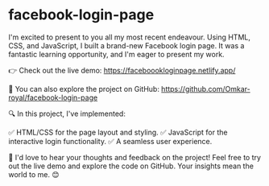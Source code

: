 # facebook-login-page
I'm excited to present to you all my most recent endeavour. Using HTML, CSS, and JavaScript, I built a brand-new Facebook login page. It was a fantastic learning opportunity, and I'm eager to present my work.  

👉 Check out the live demo: https://faceboookloginpage.netlify.app/

📁 You can also explore the project on GitHub:  https://github.com/Omkar-royal/facebook-login-page

🔍 In this project, I've implemented:

✅ HTML/CSS for the page layout and styling.
✅ JavaScript for the interactive login functionality.
✅ A seamless user experience.

🙌 I'd love to hear your thoughts and feedback on the project! Feel free to try out the live demo and explore the code on GitHub. Your insights mean the world to me. 😊

